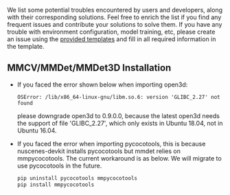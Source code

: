 We list some potential troubles encountered by users and developers, along with their corresponding solutions. Feel free to enrich the list if you find any frequent issues and contribute your solutions to solve them. If you have any trouble with environment configuration, model training, etc, please create an issue using the [provided templates](https://github.com/open-mmlab/mmdetection3d/blob/master/.github/ISSUE_TEMPLATE/error-report.md) and fill in all required information in the template.

## MMCV/MMDet/MMDet3D Installation

- If you faced the error shown below when importing open3d:

  ``OSError: /lib/x86_64-linux-gnu/libm.so.6: version 'GLIBC_2.27' not found``

  please downgrade open3d to 0.9.0.0, because the latest open3d needs the support of file 'GLIBC_2.27', which only exists in Ubuntu 18.04, not in Ubuntu 16.04.

- If you faced the error when importing pycocotools, this is because nuscenes-devkit installs pycocotools but mmdet relies on mmpycocotools. The current workaround is as below. We will migrate to use pycocotools in the future.

  ```bash
  pip uninstall pycocotools mmpycocotools
  pip install mmpycocotools
  ```
